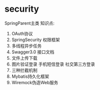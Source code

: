 # security

SpringParent主类 
知识点: 
1. OAuth协议
2. SpringSecurity 权限框架
3. 多线程异步任务 
4. Swagger3.0 接口文档
5. 文件上传下载 
6. 图片验证登录 手机短信登录 社交第三方登录
7. 三种拦截机制
8. Mybatis持久化框架 
9. Wiremock伪造Web服务 
